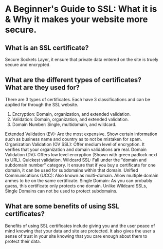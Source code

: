 # A Beginner's Guide to SSL: What it is & Why it makes your website more secure.

## What is an SSL certificate?
Secure Sockets Layer, it ensure that private data entered on the site is truely secure and encrypted.
## What are the different types of certificates? What are they used for?
There are 3 types of certificates.  Each have 3 classifications and can be applied for through the SSL website.
1) Encryption:  Domain, organization, and extended validation.
2) Validation:  Domain, organization, and extended validation.
3) Domain Number:  Single, multidomain, and wildcard.

Extended Validation (EV): Are the most expensive.  Show  certain information such as business name and country as to not be mistaken for spam.
Organization Validation (OV SSL): Offer medium level of encryption.  It verifies that your organization and domain validations are real.
Domain Validation (DV): Offers low level encryption (Shown with green padlock next to URL).  Quickest validation.
Wildcard SSL: Fall under the "domain and subdomain number" category.  It ensure that if you buy a certificate for one domain, it can be used for subdomains within that domain.
Unified Communications (UCC):  Also known as multi-domain.  Allow multiple domain anmes to be on the same certificate.
Single Domain: As you can probably guess, this certificate only protects one domain.  Unlike Wildcard SSLs, Single Domains can not be used to protect subdomains.


## What are some benefits of using SSL certificates?
Benefits of using SSL certificates include giving you and the user peace of mind knowing that your data and site are protected.  It also gives the user a sense of trust in your site knowing that you care enough about them to protect their data.